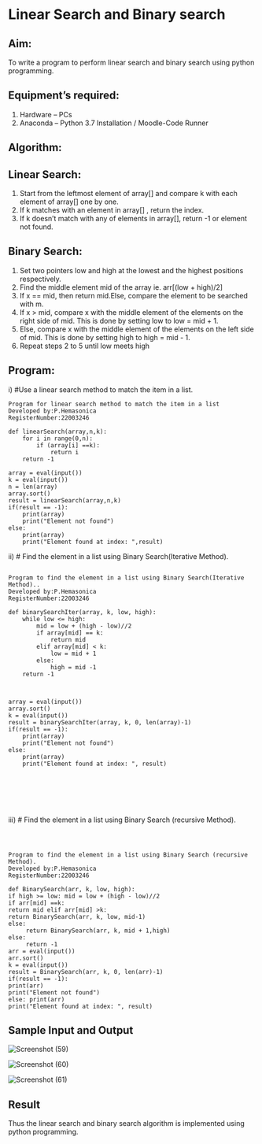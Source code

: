 # Linear Search and Binary search
## Aim:
To write a program to perform linear search and binary search using python programming.
## Equipment’s required:
1.	Hardware – PCs
2.	Anaconda – Python 3.7 Installation / Moodle-Code Runner
## Algorithm:
## Linear Search:
1.	Start from the leftmost element of array[] and compare k with each element of array[] one by one.
2.	If k matches with an element in array[] , return the index.
3.	If k doesn’t match with any of elements in array[], return -1 or element not found.
## Binary Search:
1.	Set two pointers low and high at the lowest and the highest positions respectively.
2.	Find the middle element mid of the array ie. arr[(low + high)/2]
3.	If x == mid, then return mid.Else, compare the element to be searched with m.
4.	If x > mid, compare x with the middle element of the elements on the right side of mid. This is done by setting low to low = mid + 1.
5.	Else, compare x with the middle element of the elements on the left side of mid. This is done by setting high to high = mid - 1.
6.	Repeat steps 2 to 5 until low meets high
## Program:
i)	#Use a linear search method to match the item in a list.
```
Program for linear search method to match the item in a list
Developed by:P.Hemasonica
RegisterNumber:22003246

def linearSearch(array,n,k):
    for i in range(0,n):
        if (array[i] ==k):
            return i
    return -1
    
array = eval(input())
k = eval(input()) 
n = len(array)
array.sort()
result = linearSearch(array,n,k)
if(result == -1):
    print(array)
    print("Element not found")
else:
    print(array)
    print("Element found at index: ",result)

```

ii)	# Find the element in a list using Binary Search(Iterative Method).
```

Program to find the element in a list using Binary Search(Iterative Method)..
Developed by:P.Hemasonica
RegisterNumber:22003246

def binarySearchIter(array, k, low, high):
    while low <= high:
        mid = low + (high - low)//2
        if array[mid] == k:
            return mid
        elif array[mid] < k:
            low = mid + 1
        else:
            high = mid -1
    return -1
    
    
    
array = eval(input())
array.sort()
k = eval(input())
result = binarySearchIter(array, k, 0, len(array)-1)
if(result == -1):
    print(array)
    print("Element not found")
else:
    print(array)
    print("Element found at index: ", result)







```
iii)	# Find the element in a list using Binary Search (recursive Method).
```



Program to find the element in a list using Binary Search (recursive Method).
Developed by:P.Hemasonica
RegisterNumber:22003246

def BinarySearch(arr, k, low, high): 
if high >= low: mid = low + (high - low)//2 
if arr[mid] ==k: 
return mid elif arr[mid] >k: 
return BinarySearch(arr, k, low, mid-1)
else: 
     return BinarySearch(arr, k, mid + 1,high)
else: 
     return -1
arr = eval(input())
arr.sort()
k = eval(input())
result = BinarySearch(arr, k, 0, len(arr)-1)
if(result == -1): 
print(arr)
print("Element not found")
else: print(arr)
print("Element found at index: ", result)

```
## Sample Input and Output


![Screenshot (59)](https://user-images.githubusercontent.com/118361409/214365784-b77b6211-f457-4769-828b-f18fa22966a2.png)

![Screenshot (60)](https://user-images.githubusercontent.com/118361409/214365954-51b60c96-2ec7-43e1-a420-f146a3e0ce8d.png)

![Screenshot (61)](https://user-images.githubusercontent.com/118361409/214366173-b9993732-2fc3-46f4-bf5c-63b188f4f3e9.png)



## Result
Thus the linear search and binary search algorithm is implemented using python programming.
